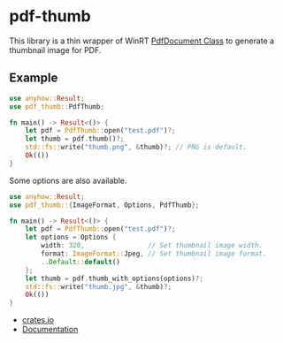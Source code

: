# pdf-thumb

This library is a thin wrapper of WinRT [PdfDocument Class](https://learn.microsoft.com/en-us/uwp/api/windows.data.pdf.pdfdocument?view=winrt-26100) to generate a thumbnail image for PDF.

## Example

```rust
use anyhow::Result;
use pdf_thumb::PdfThumb;

fn main() -> Result<()> {
    let pdf = PdfThumb::open("test.pdf")?;
    let thumb = pdf.thumb()?;
    std::fs::write("thumb.png", &thumb)?; // PNG is default.
    Ok(())
}
```

Some options are also available.

```rust
use anyhow::Result;
use pdf_thumb::{ImageFormat, Options, PdfThumb};

fn main() -> Result<()> {
    let pdf = PdfThumb::open("test.pdf")?;
    let options = Options {
        width: 320,                // Set thumbnail image width.
        format: ImageFormat::Jpeg, // Set thumbnail image format.
        ..Default::default()
    };
    let thumb = pdf.thumb_with_options(options)?;
    std::fs::write("thumb.jpg", &thumb)?;
    Ok(())
}
```

- [crates.io](https://crates.io/crates/pdf-thumb)
- [Documentation](https://zxrs.github.io/pdf-thumb-docs/pdf_thumb/)

